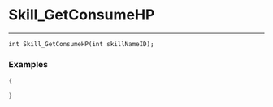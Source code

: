 # Skill_GetConsumeHP
---
```
int Skill_GetConsumeHP(int skillNameID);
```

### Examples
```cpp - C++
{

}
```
